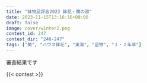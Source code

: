 ```yaml
---
title: "鉢物品評会2023 鉢花・蘭の部"
date: 2023-11-15T13:16:16+09:00
draft: false
image: cover/winter2.png
contest_id: 247
contest_dir: "246-247"
tags: ["蘭", "ハウス鉢花", "東海", "苗物", "１・２年草"]
---
```

審査結果です

{{< contest >}}
